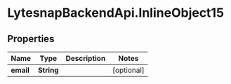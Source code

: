 # LytesnapBackendApi.InlineObject15

## Properties

Name | Type | Description | Notes
------------ | ------------- | ------------- | -------------
**email** | **String** |  | [optional] 


